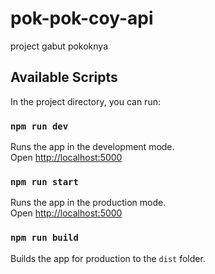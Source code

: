 # pok-pok-coy-api

project gabut pokoknya

## Available Scripts

In the project directory, you can run:

### `npm run dev`

Runs the app in the development mode.\
Open [http://localhost:5000](http://localhost:5000)

### `npm run start`

Runs the app in the production mode.\
Open [http://localhost:5000](http://localhost:5000)

### `npm run build`

Builds the app for production to the `dist` folder.

